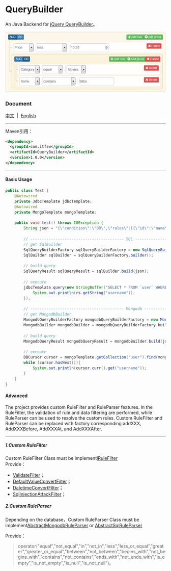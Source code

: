 # QueryBuilder
An Java Backend for [jQuery QueryBuilder](https://github.com/mistic100/jQuery-QueryBuilder)。
    
[![jQuery QueryBuilder](screenshot.png)](http://querybuilder.js.org/index.html)

### Document  
[中文](README.md)&nbsp;&nbsp;|&nbsp;&nbsp;[English](README-EN.md)  

---------------------------------------
Maven引用：  
```xml
<dependency>
  <groupId>com.itfsw</groupId>
  <artifactId>QueryBuilder</artifactId>
  <version>1.0.0</version>
</dependency>
```
---------------------------------------
#### Basic Usage
```java
public class Test {
    @Autowired
    private JdbcTemplate jdbcTemplate;
    @Autowired
    private MongoTemplate mongoTemplate;

    public void test() throws IOException {
        String json = "{\"condition\":\"OR\",\"rules\":[{\"id\":\"name\",\"field\":\"username\",\"type\":\"string\",\"input\":\"text\",\"operator\":\"equal\",\"value\":\"Mistic\"}],\"not\":false,\"valid\":true}";

        // ----------------------------------------- SQL -----------------------------------------
        // get SqlBuilder
        SqlQueryBuilderFactory sqlQueryBuilderFactory = new SqlQueryBuilderFactory();
        SqlBuilder sqlBuilder = sqlQueryBuilderFactory.builder();

        // build query
        SqlQueryResult sqlQueryResult = sqlBuilder.build(json);

        // execute
        jdbcTemplate.query(new StringBuffer("SELECT * FROM `user` WHERE ").append(sqlQueryResult.getQuery()).toString(), sqlQueryResult.getParams().toArray(), rs -> {
            System.out.println(rs.getString("username"));
        });

        // ----------------------------------------- Mongodb -----------------------------------------
        // get MongodbBuilder
        MongodbQueryBuilderFactory mongodbQueryBuilderFactory = new MongodbQueryBuilderFactory();
        MongodbBuilder mongodbBuilder = mongodbQueryBuilderFactory.builder();

        // build query
        MongodbQueryResult mongodbQueryResult = mongodbBuilder.build(json);

        // execute
        DBCursor cursor = mongoTemplate.getCollection("user").find(mongodbQueryResult.getQuery());
        while (cursor.hasNext()){
            System.out.println(cursor.curr().get("username"));
        }
    }
}
```
#### Advanced
The project provides custom RuleFilter and RuleParser features. In the RuleFilter, the validation of rule and data filtering are performed, while RuleParser can be used to resolve the custom rules.
Custom RuleFilter and RuleParser can be replaced with factory corresponding addXXX, AddXXXBefore, AddXXXAt, and AddXXXAfter.

--------------------------------------------------------------------------------------------------
##### 1.Custom RuleFilter  
Custom RuleFilter Class must be implement[IRuleFilter](src/main/java/com/itfsw/query/builder/support/filter/IRuleFilter.java)  
Provide：
* [ValidateFilter](src/main/java/com/itfsw/query/builder/support/filter/ValidateFilter.java)；
* [DefaultValueConvertFilter](src/main/java/com/itfsw/query/builder/support/filter/DefaultValueConvertFilter.java)；
* [DatetimeConvertFilter](src/main/java/com/itfsw/query/builder/support/filter/DatetimeConvertFilter.java)；
* [SqlInjectionAttackFilter](src/main/java/com/itfsw/query/builder/support/filter/SqlInjectionAttackFilter.java)；

##### 2.Custom RuleParser
Depending on the database，Custom RuleParser Class must be implement[AbstractMongodbRuleParser](src/main/java/com/itfsw/query/builder/support/parser/AbstractMongodbRuleParser.java) or [AbstractSqlRuleParser](src/main/java/com/itfsw/query/builder/support/parser/AbstractSqlRuleParser.java)  

Provide：
>operator("equal","not_equal","in","not_in","less","less_or_equal","greater","greater_or_equal","between","not_between","begins_with","not_begins_with","contains","not_contains","ends_with","not_ends_with","is_empty","is_not_empty","is_null","is_not_null")。